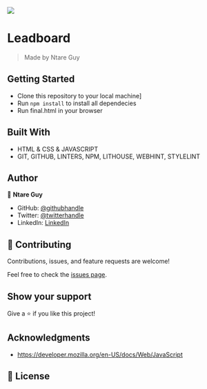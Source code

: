![](https://img.shields.io/badge/Microverse-blueviolet)

# Leadboard

> Made by Ntare Guy


## Getting Started

- Clone this repository to your local machine]
- Run `npm install` to install all dependecies
- Run final.html in your browser

## Built With

- HTML & CSS & JAVASCRIPT
- GIT, GITHUB, LINTERS, NPM, LITHOUSE, WEBHINT, STYLELINT

## Author

👤 **Ntare Guy**

- GitHub: [@githubhandle](https://github.com/41hulk)
- Twitter: [@twitterhandle](https://twitter.com/ntare-guy)
- LinkedIn: [LinkedIn](https://linkedin.com/in/ntare-guy)

## 🤝 Contributing

Contributions, issues, and feature requests are welcome!

Feel free to check the [issues page](../../issues/).

## Show your support

Give a ⭐️ if you like this project!

## Acknowledgments

- https://developer.mozilla.org/en-US/docs/Web/JavaScript

## 📝 License
